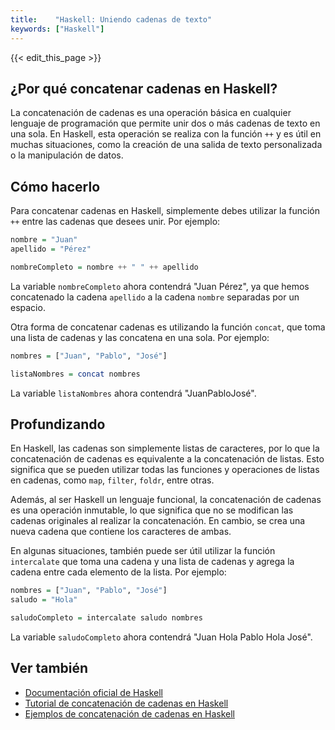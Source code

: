 ```yaml
---
title:    "Haskell: Uniendo cadenas de texto"
keywords: ["Haskell"]
---
```


{{< edit_this_page >}}

## ¿Por qué concatenar cadenas en Haskell?
La concatenación de cadenas es una operación básica en cualquier lenguaje de programación que permite unir dos o más cadenas de texto en una sola. En Haskell, esta operación se realiza con la función `++` y es útil en muchas situaciones, como la creación de una salida de texto personalizada o la manipulación de datos.

## Cómo hacerlo
Para concatenar cadenas en Haskell, simplemente debes utilizar la función `++` entre las cadenas que desees unir. Por ejemplo:

```Haskell
nombre = "Juan"
apellido = "Pérez"

nombreCompleto = nombre ++ " " ++ apellido
```
La variable `nombreCompleto` ahora contendrá "Juan Pérez", ya que hemos concatenado la cadena `apellido` a la cadena `nombre` separadas por un espacio.

Otra forma de concatenar cadenas es utilizando la función `concat`, que toma una lista de cadenas y las concatena en una sola. Por ejemplo:

```Haskell
nombres = ["Juan", "Pablo", "José"]

listaNombres = concat nombres
```
La variable `listaNombres` ahora contendrá "JuanPabloJosé".

## Profundizando
En Haskell, las cadenas son simplemente listas de caracteres, por lo que la concatenación de cadenas es equivalente a la concatenación de listas. Esto significa que se pueden utilizar todas las funciones y operaciones de listas en cadenas, como `map`, `filter`, `foldr`, entre otras.

Además, al ser Haskell un lenguaje funcional, la concatenación de cadenas es una operación inmutable, lo que significa que no se modifican las cadenas originales al realizar la concatenación. En cambio, se crea una nueva cadena que contiene los caracteres de ambas.

En algunas situaciones, también puede ser útil utilizar la función `intercalate` que toma una cadena y una lista de cadenas y agrega la cadena entre cada elemento de la lista. Por ejemplo:

```Haskell
nombres = ["Juan", "Pablo", "José"]
saludo = "Hola"

saludoCompleto = intercalate saludo nombres
```
La variable `saludoCompleto` ahora contendrá "Juan Hola Pablo Hola José".

## Ver también
- [Documentación oficial de Haskell](https://www.haskell.org)
- [Tutorial de concatenación de cadenas en Haskell](https://www.tutorialspoint.com/haskell/haskell_string_concatenation.htm)
- [Ejemplos de concatenación de cadenas en Haskell](https://www.geeksforgeeks.org/concatenation-of-two-strings-in-haskell/)